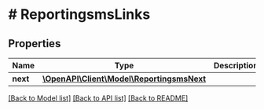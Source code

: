 # # ReportingsmsLinks

## Properties

Name | Type | Description | Notes
------------ | ------------- | ------------- | -------------
**next** | [**\OpenAPI\Client\Model\ReportingsmsNext**](ReportingsmsNext.md) |  |

[[Back to Model list]](../../README.md#models) [[Back to API list]](../../README.md#endpoints) [[Back to README]](../../README.md)
